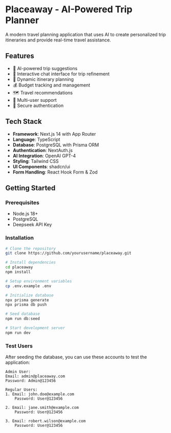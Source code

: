 # Placeaway - AI-Powered Trip Planner

A modern travel planning application that uses AI to create personalized trip itineraries and provide real-time travel assistance.

## Features

- 🧠 AI-powered trip suggestions
- 💬 Interactive chat interface for trip refinement
- 📅 Dynamic itinerary planning
- 💰 Budget tracking and management
- 🗺️ Travel recommendations
- 👥 Multi-user support
- 🔐 Secure authentication

## Tech Stack

- **Framework**: Next.js 14 with App Router
- **Language**: TypeScript
- **Database**: PostgreSQL with Prisma ORM
- **Authentication**: NextAuth.js
- **AI Integration**: OpenAI GPT-4
- **Styling**: Tailwind CSS
- **UI Components**: shadcn/ui
- **Form Handling**: React Hook Form & Zod

## Getting Started

### Prerequisites

- Node.js 18+
- PostgreSQL
- Deepseek API Key

### Installation

```bash
# Clone the repository
git clone https://github.com/yourusername/placeaway.git

# Install dependencies
cd placeaway
npm install

# Setup environment variables
cp .env.example .env

# Initialize database
npx prisma generate
npx prisma db push

# Seed database
npm run db:seed

# Start development server
npm run dev
```

### Test Users

After seeding the database, you can use these accounts to test the application:

```
Admin User:
Email: admin@placeaway.com
Password: Admin@123456

Regular Users:
1. Email: john.doe@example.com
    Password: User@123456

2. Email: jane.smith@example.com
    Password: User@123456

3. Email: robert.wilson@example.com
    Password: User@123456
```
